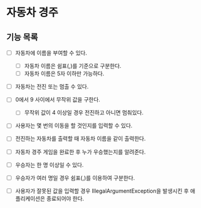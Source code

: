# 자동차 경주

## 기능 목록

- [ ] 자동차에 이름을 부여할 수 있다.
  - [ ] 자동차 이름은 쉼표(,)를 기준으로 구분한다.
  - [ ] 자동차 이름은 5자 이하만 가능하다.
- [ ] 자동차는 전진 또는 멈출 수 있다.
- [ ] 0에서 9 사이에서 무작위 값을 구한다.
  - [ ] 무작위 값이 4 이상일 경우 전진하고 아니면 멈춰있다.
- [ ] 사용자는 몇 번의 이동을 할 것인지를 입력할 수 있다.
- [ ] 전진하는 자동차를 출력할 때 자동차 이름을 같이 출력한다.
- [ ] 자동차 경주 게임을 완료한 후 누가 우승했는지를 알려준다.
- [ ] 우승자는 한 명 이상일 수 있다.
- [ ] 우승자가 여러 명일 경우 쉼표(,)를 이용하여 구분한다.
- [ ] 사용자가 잘못된 값을 입력할 경우 IllegalArgumentException을 발생시킨 후 애플리케이션은 종료되어야 한다.

